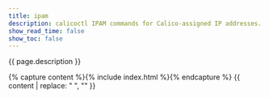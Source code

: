 ```yaml
---
title: ipam
description: calicoctl IPAM commands for Calico-assigned IP addresses.
show_read_time: false
show_toc: false
---
```


{{ page.description }}

{% capture content %}{% include index.html %}{% endcapture %}
{{ content | replace: "    ", "" }}
